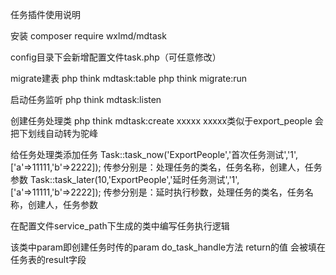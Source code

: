 任务插件使用说明

安装
composer require wxlmd/mdtask

config目录下会新增配置文件task.php（可任意修改）

migrate建表
php think mdtask:table
php think migrate:run

启动任务监听
php think mdtask:listen

创建任务处理类
php think mdtask:create xxxxx
xxxxx类似于export_people 会把下划线自动转为驼峰

给任务处理类添加任务
Task::task_now('ExportPeople','首次任务测试','1',['a'=>11111,'b'=>2222]);
传参分别是：处理任务的类名，任务名称，创建人，任务参数
Task::task_later(10,'ExportPeople','延时任务测试','1',['a'=>11111,'b'=>2222]);
传参分别是：延时执行秒数，处理任务的类名，任务名称，创建人，任务参数


在配置文件service_path下生成的类中编写任务执行逻辑

该类中param即创建任务时传的param
do_task_handle方法 return的值 会被填在任务表的result字段
